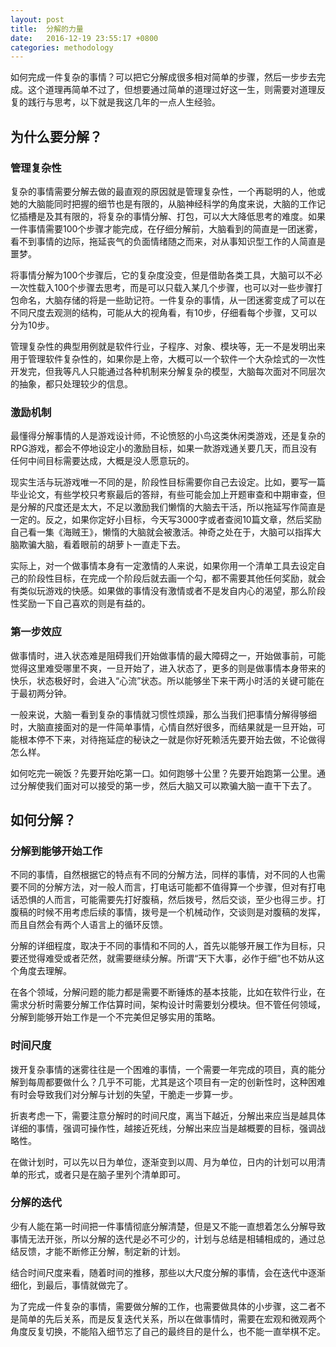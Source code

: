 ```yaml
---
layout: post
title:  分解的力量
date:   2016-12-19 23:55:17 +0800
categories: methodology
---
```

如何完成一件复杂的事情？可以把它分解成很多相对简单的步骤，然后一步步去完成。这个道理再简单不过了，但想要通过简单的道理过好这一生，则需要对道理反复的践行与思考，以下就是我这几年的一点人生经验。

## 为什么要分解？

### 管理复杂性

复杂的事情需要分解去做的最直观的原因就是管理复杂性，一个再聪明的人，他或她的大脑能同时把握的细节也是有限的，从脑神经科学的角度来说，大脑的工作记忆插槽是及其有限的，将复杂的事情分解、打包，可以大大降低思考的难度。如果一件事情需要100个步骤才能完成，在仔细分解前，大脑看到的简直是一团迷雾，看不到事情的边际，拖延丧气的负面情绪随之而来，对从事知识型工作的人简直是噩梦。

将事情分解为100个步骤后，它的复杂度没变，但是借助各类工具，大脑可以不必一次性载入100个步骤去思考，而是可以只载入某几个步骤，也可以对一些步骤打包命名，大脑存储的将是一些助记符。一件复杂的事情，从一团迷雾变成了可以在不同尺度去观测的结构，可能从大的视角看，有10步，仔细看每个步骤，又可以分为10步。

管理复杂性的典型用例就是软件行业，子程序、对象、模块等，无一不是发明出来用于管理软件复杂性的，如果你是上帝，大概可以一个软件一个大杂烩式的一次性开发完，但我等凡人只能通过各种机制来分解复杂的模型，大脑每次面对不同层次的抽象，都只处理较少的信息。

### 激励机制

最懂得分解事情的人是游戏设计师，不论愤怒的小鸟这类休闲类游戏，还是复杂的RPG游戏，都会不停地设定小的激励目标，如果一款游戏通关要几天，而且没有任何中间目标需要达成，大概是没人愿意玩的。

现实生活与玩游戏唯一不同的是，阶段性目标需要你自己去设定。比如，要写一篇毕业论文，有些学校只考察最后的答辩，有些可能会加上开题审查和中期审查，但是分解的尺度还是太大，不足以激励我们懒惰的大脑去干活，所以拖延写作简直是一定的。反之，如果你定好小目标，今天写3000字或者查阅10篇文章，然后奖励自己看一集《海贼王》，懒惰的大脑就会被激活。神奇之处在于，大脑可以指挥大脑欺骗大脑，看着眼前的胡萝卜一直走下去。

实际上，对一个做事情本身有一定激情的人来说，如果你用一个清单工具去设定自己的阶段性目标，在完成一个阶段后就去画一个勾，都不需要其他任何奖励，就会有类似玩游戏的快感。如果做的事情没有激情或者不是发自内心的渴望，那么阶段性奖励一下自己喜欢的则是有益的。

### 第一步效应

做事情时，进入状态难是阻碍我们开始做事情的最大障碍之一，开始做事前，可能觉得这里难受哪里不爽，一旦开始了，进入状态了，更多的则是做事情本身带来的快乐，状态极好时，会进入“心流”状态。所以能够坐下来干两小时活的关键可能在于最初两分钟。

一般来说，大脑一看到复杂的事情就习惯性烦躁，那么当我们把事情分解得够细时，大脑直接面对的是一件简单事情，心情自然好很多，而结果就是一旦开始，可能根本停不下来，对待拖延症的秘诀之一就是你好死赖活先要开始去做，不论做得怎么样。

如何吃完一碗饭？先要开始吃第一口。如何跑够十公里？先要开始跑第一公里。通过分解使我们面对可以接受的第一步，然后大脑又可以欺骗大脑一直干下去了。

## 如何分解？

### 分解到能够开始工作

不同的事情，自然根据它的特点有不同的分解方法，同样的事情，对不同的人也需要不同的分解方法，对一般人而言，打电话可能都不值得算一个步骤，但对有打电话恐惧的人而言，可能需要先打好腹稿，然后拨号，然后交谈，至少也得三步。打腹稿的时候不用考虑后续的事情，拨号是一个机械动作，交谈则是对腹稿的发挥，而且自然会有两个人语言上的循环反馈。

分解的详细程度，取决于不同的事情和不同的人，首先以能够开展工作为目标，只要还觉得难受或者茫然，就需要继续分解。所谓“天下大事，必作于细”也不妨从这个角度去理解。

在各个领域，分解问题的能力都是需要不断锤炼的基本技能，比如在软件行业，在需求分析时需要分解工作估算时间，架构设计时需要划分模块。但不管任何领域，分解到能够开始工作是一个不完美但足够实用的策略。

### 时间尺度

拨开复杂事情的迷雾往往是一个困难的事情，一个需要一年完成的项目，真的能分解到每周都要做什么？几乎不可能，尤其是这个项目有一定的创新性时，这种困难有时会导致我们对分解与计划的失望，干脆走一步算一步。

折衷考虑一下，需要注意分解时的时间尺度，离当下越近，分解出来应当是越具体详细的事情，强调可操作性，越接近死线，分解出来应当是越概要的目标，强调战略性。

在做计划时，可以先以日为单位，逐渐变到以周、月为单位，日内的计划可以用清单的形式，或者只是在脑子里列个清单即可。

### 分解的迭代

少有人能在第一时间把一件事情彻底分解清楚，但是又不能一直想着怎么分解导致事情无法开张，所以分解的迭代是必不可少的，计划与总结是相辅相成的，通过总结反馈，才能不断修正分解，制定新的计划。

结合时间尺度来看，随着时间的推移，那些以大尺度分解的事情，会在迭代中逐渐细化，到最后，事情就做完了。

为了完成一件复杂的事情，需要做分解的工作，也需要做具体的小步骤，这二者不是简单的先后关系，而是反复迭代关系，所以在做事情时，需要在宏观和微观两个角度反复切换，不能陷入细节忘了自己的最终目的是什么，也不能一直举棋不定。
